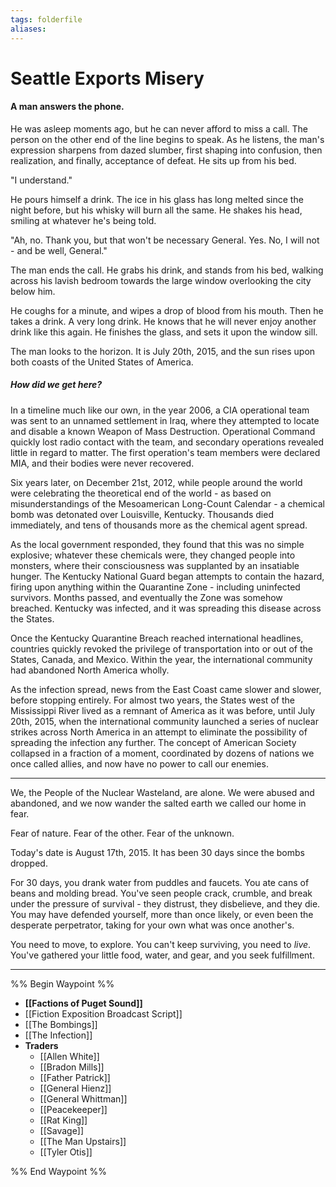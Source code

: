 ```yaml
---
tags: folderfile
aliases:
---
```


# Seattle Exports Misery
#### A man answers the phone. 
He was asleep moments ago, but he can never afford to miss a call. The person on the other end of the line begins to speak. As he listens, the man's expression sharpens from dazed slumber, first shaping into confusion, then realization, and finally, acceptance of defeat. He sits up from his bed.

"I understand."

He pours himself a drink. The ice in his glass has long melted since the night before, but his whisky will burn all the same. He shakes his head, smiling at whatever he's being told.

"Ah, no. Thank you, but that won't be necessary General. Yes. No, I will not - and be well, General."

The man ends the call. He grabs his drink, and stands from his bed, walking across his lavish bedroom towards the large window overlooking the city below him.

He coughs for a minute, and wipes a drop of blood from his mouth. Then he takes a drink. A very long drink. He knows that he will never enjoy another drink like this again. He finishes the glass, and sets it upon the window sill.

The man looks to the horizon. It is July 20th, 2015, and the sun rises upon both coasts of the United States of America.

##### How did we get here?
In a timeline much like our own, in the year 2006, a CIA operational team was sent to an unnamed settlement in Iraq, where they attempted to locate and disable a known Weapon of Mass Destruction. Operational Command quickly lost radio contact with the team, and secondary operations revealed little in regard to matter. The first operation's team members were declared MIA, and their bodies were never recovered.

Six years later, on December 21st, 2012, while people around the world were celebrating the theoretical end of the world - as based on misunderstandings of the Mesoamerican Long-Count Calendar - a chemical bomb was detonated over Louisville, Kentucky. Thousands died immediately, and tens of thousands more as the chemical agent spread. 

As the local government responded, they found that this was no simple explosive; whatever these chemicals were, they changed people into monsters, where their consciousness was supplanted by an insatiable hunger. The Kentucky National Guard began attempts to contain the hazard, firing upon anything within the Quarantine Zone - including uninfected survivors. Months passed, and eventually the Zone was somehow breached. Kentucky was infected, and it was spreading this disease across the States.

Once the Kentucky Quarantine Breach reached international headlines, countries quickly revoked the privilege of transportation into or out of the States, Canada, and Mexico. Within the year, the international community had abandoned North America wholly.

As the infection spread, news from the East Coast came slower and slower, before stopping entirely. For almost two years, the States west of the Mississippi River lived as a remnant of America as it was before, until July 20th, 2015, when the international community launched a series of nuclear strikes across North America in an attempt to eliminate the possibility of spreading the infection any further. The concept of American Society collapsed in a fraction of a moment, coordinated by dozens of nations we once called allies, and now have no power to call our enemies. 

---

We, the People of the Nuclear Wasteland, are alone. We were abused and abandoned, and we now wander the salted earth we called our home in fear.

Fear of nature. Fear of the other. Fear of the unknown.

Today's date is August 17th, 2015. It has been 30 days since the bombs dropped.

For 30 days, you drank water from puddles and faucets. You ate cans of beans and molding bread. You've seen people crack, crumble, and break under the pressure of survival - they distrust, they disbelieve, and they die. You may have defended yourself, more than once likely, or even been the desperate perpetrator, taking for your own what was once another's.

You need to move, to explore. You can't keep surviving, you need to *live*. You've gathered your little food, water, and gear, and you seek fulfillment.

---

%% Begin Waypoint %%
- **[[Factions of Puget Sound]]**
- [[Fiction Exposition Broadcast Script]]
- [[The Bombings]]
- [[The Infection]]
- **Traders**
	- [[Allen White]]
	- [[Bradon Mills]]
	- [[Father Patrick]]
	- [[General Hienz]]
	- [[General Whittman]]
	- [[Peacekeeper]]
	- [[Rat King]]
	- [[Savage]]
	- [[The Man Upstairs]]
	- [[Tyler Otis]]

%% End Waypoint %%
